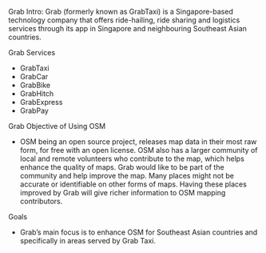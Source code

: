 Grab Intro: 
Grab (formerly known as GrabTaxi) is a Singapore-based technology company that offers ride-hailing, ride sharing 
and logistics services through its app in Singapore and neighbouring Southeast Asian countries. 

Grab Services 
- GrabTaxi
- GrabCar
- GrabBike
- GrabHitch
- GrabExpress
- GrabPay

Grab Objective of Using OSM	 	
- OSM being an open source project, releases map data in their most raw form, for free with an open license. OSM also has a 
larger community of local and remote volunteers who contribute to the map, which helps enhance the quality of maps. 
Grab would like to be part of the community and help improve the map.
Many places might not be accurate or identifiable on other forms of maps. Having these places  improved by Grab will give richer 
information to OSM mapping contributors.


Goals 
 - Grab’s main focus is to enhance OSM for Southeast Asian countries and specifically in areas served by Grab Taxi.

